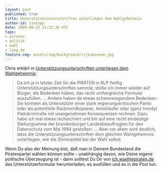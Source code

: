 ```yaml
---
layout: post
published: true
title: Unterstützerunterschriften unterliegen dem Wahlgeheimnis
author-id: isotopp
date: 2009-06-22 11:22:36 UTC
tags:
- piraten
- politik
- wahl
- lang_de
feature-img: assets/img/background/rijksmuseum.jpg
---
```

Chris erklärt in 
[Unterstützungsunterschriften unterliegen dem Wahlgeheimnis](http://chris-wf.livejournal.com/4505.html): 

> Da ich ja in letzter Zeit für die PIRATEN in RLP fleißig
> Unterstützungsunterschriften sammle, stoße ich immer wieder auf Bürger,
> die Bedenken haben, das recht umfangreiche Formular auszufüllen. … Andere
> haben da etwas schwerwiegendere Bedenken: Sie könnten als Unterstützer
> einer stark regierungskritischen Partei oder als potentielle
> Raubmordkopierer, Amokläufer oder (ganz trendy) Pädokriminelle mit
> unangenehmen Konsequenzen rechnen. Dazu habe ich mal etwas recherchiert und
> bin auf eine recht eindeutige Stellungnahme der brandenburger
> Landesbeauftragten für den Datenschutz vom Mai 1994 gestoßen: … Aber vor
> allem wird deutlich, dass die Unterstützungsunterschriften dem gleichen
> Wahlgeheimnis unterliegen, wie die Stimmzettel bei der Wahl selbst.

Wenn Du also der Meinung bist, daß man in Deinem Bundesland die
Piratenpartei wählen können sollte - unabhängig davon, wie Deine eigene
politische Überzeugung ist - dann solltest Du Dir von
[ich.waehlepiraten.de](http://ich.waehlepiraten.de/) das
Unterstützerformular herunterladen, es ausfüllen und es in die Post tun.
